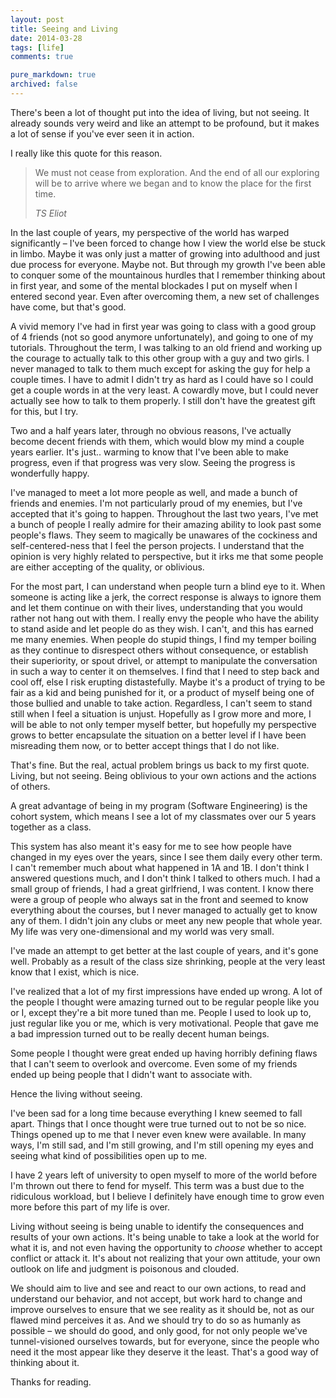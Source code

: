 ```yaml
---
layout: post
title: Seeing and Living
date: 2014-03-28
tags: [life]
comments: true

pure_markdown: true
archived: false
---
```


There's been a lot of thought put into the idea of living, but not seeing. It already sounds very weird and like an attempt to be profound, but it makes a lot of sense if you've ever seen it in action. 

I really like this quote for this reason.

>   We must not cease from exploration. And the end of all our exploring will be to arrive where we began and to know the place for the first time.
>
>   <cite>TS Eliot</cite>

In the last couple of years, my perspective of the world has warped significantly &ndash; I've been forced to change how I view the world else be stuck in limbo. Maybe it was only just a matter of growing into adulthood and just due process for everyone. Maybe not. But through my growth I've been able to conquer some of the mountainous hurdles that I remember thinking about in first year, and some of the mental blockades I put on myself when I entered second year. Even after overcoming them, a new set of challenges have come, but that's good.

A vivid memory I've had in first year was going to class with a good group of 4 friends (not so good anymore unfortunately), and going to one of my tutorials. Throughout the term, I was talking to an old friend and working up the courage to actually talk to this other group with a guy and two girls. I never managed to talk to them much except for asking the guy for help a couple times. I have to admit I didn't try as hard as I could have so I could get a couple words in at the very least. A cowardly move, but I could never actually see how to talk to them properly. I still don't have the greatest gift for this, but I try.

Two and a half years later, through no obvious reasons, I've actually become decent friends with them, which would blow my mind a couple years earlier. It's just.. warming to know that I've been able to make progress, even if that progress was very slow. Seeing the progress is wonderfully happy.

I've managed to meet a lot more people as well, and made a bunch of friends and enemies. I'm not particularly proud of my enemies, but I've accepted that it's going to happen. Throughout the last two years, I've met a bunch of people I really admire for their amazing ability to look past some people's flaws. They seem to magically be unawares of the cockiness and self-centered-ness that I feel the person projects. I understand that the opinion is very highly related to perspective, but it irks me that some people are either accepting of the quality, or oblivious.

For the most part, I can understand when people turn a blind eye to it. When someone is acting like a jerk, the correct response is always to ignore them and let them continue on with their lives, understanding that you would rather not hang out with them. I really envy the people who have the ability to stand aside and let people do as they wish. I can't, and this has earned me many enemies. When people do stupid things, I find my temper boiling as they continue to disrespect others without consequence, or establish their superiority, or spout drivel, or attempt to manipulate the conversation in such a way to center it on themselves. I find that I need to step back and cool off, else I risk erupting distastefully. Maybe it's a product of trying to be fair as a kid and being punished for it, or a product of myself being one of those bullied and unable to take action. Regardless, I can't seem to stand still when I feel a situation is unjust. Hopefully as I grow more and more, I will be able to not only temper myself better, but hopefully my perspective grows to better encapsulate the situation on a better level if I have been misreading them now, or to better accept things that I do not like.

That's fine. But the real, actual problem brings us back to my first quote. Living, but not seeing. Being oblivious to your own actions and the actions of others.

A great advantage of being in my program (Software Engineering) is the cohort system, which means I see a lot of my classmates over our 5 years together as a class. 

This system has also meant it's easy for me to see how people have changed in my eyes over the years, since I see them daily every other term. I can't remember much about what happened in 1A and 1B. I don't think I answered questions much, and I don't think I talked to others much. I had a small group of friends, I had a great girlfriend, I was content. I know there were a group of people who always sat in the front and seemed to know everything about the courses, but I never managed to actually get to know any of them. I didn't join any clubs or meet any new people that whole year. My life was very one-dimensional and my world was very small.

I've made an attempt to get better at the last couple of years, and it's gone well. Probably as a result of the class size shrinking, people at the very least know that I exist, which is nice. 

I've realized that a lot of my first impressions have ended up wrong. A lot of the people I thought were amazing turned out to be regular people like you or I, except they're a bit more tuned than me. People I used to look up to, just regular like you or me, which is very motivational. People that gave me a bad impression turned out to be really decent human beings. 

Some people I thought were great ended up having horribly defining flaws that I can't seem to overlook and overcome. Even some of my friends ended up being people that I didn't want to associate with. 

Hence the living without seeing.

I've been sad for a long time because everything I knew seemed to fall apart. Things that I once thought were true turned out to not be so nice. Things opened up to me that I never even knew were available. In many ways, I'm still sad, and I'm still growing, and I'm still opening my eyes and seeing what kind of possibilities open up to me.

I have 2 years left of university to open myself to more of the world before I'm thrown out there to fend for myself. This term was a bust due to the ridiculous workload, but I believe I definitely have enough time to grow even more before this part of my life is over.

Living without seeing is being unable to identify the consequences and results of your own actions. It's being unable to take a look at the world for what it is, and not even having the opportunity to *choose* whether to accept conflict or attack it. It's about not realizing that your own attitude, your own outlook on life and judgment is poisonous and clouded.

We should aim to live and see and react to our own actions, to read and understand our behavior, and not accept, but work hard to change and improve ourselves to ensure that we see reality as it should be, not as our flawed mind perceives it as. And we should try to do so as humanly as possible &ndash; we should do good, and only good, for not only people we've tunnel-visioned ourselves towards, but for everyone, since the people who need it the most appear like they deserve it the least. That's a good way of thinking about it.

Thanks for reading.